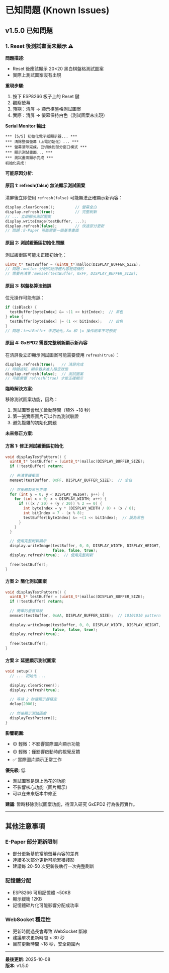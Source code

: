# 已知問題 (Known Issues)

## v1.5.0 已知問題

### 1. Reset 後測試畫面未顯示 ⚠️

**問題描述**:
- Reset 後應該顯示 20×20 黑白棋盤格測試圖案
- 實際上測試圖案沒有出現

**重現步驟**:
1. 按下 ESP8266 板子上的 Reset 鍵
2. 觀察螢幕
3. 預期：清屏 → 顯示棋盤格測試圖案
4. 實際：清屏 → 螢幕保持白色（測試圖案未出現）

**Serial Monitor 輸出**:
```
*** [5/5] 初始化電子紙顯示器... ***
*** 清除整個螢幕（上電初始化）... ***
*** 螢幕清除完成，已切換到部分窗口模式 ***
*** 顯示測試畫面... ***
*** 測試畫面顯示完成 ***
初始化完成！
```

**可能原因分析**:

#### 原因 1: refresh(false) 無法顯示測試圖案
清屏後立即使用 `refresh(false)` 可能無法正確顯示新內容：
```cpp
display.clearScreen();         // 螢幕全白
display.refresh(true);         // 完整刷新
// ... 立即顯示測試圖案
display.writeImage(testBuffer, ...);
display.refresh(false);        // 快速部分更新
// 問題：E-Paper 可能需要一個基準畫面
```

#### 原因 2: 測試緩衝區初始化問題
測試緩衝區可能未正確初始化：
```cpp
uint8_t* testBuffer = (uint8_t*)malloc(DISPLAY_BUFFER_SIZE);
// 問題：malloc 分配的記憶體內容是隨機的
// 需要先清零：memset(testBuffer, 0xFF, DISPLAY_BUFFER_SIZE);
```

#### 原因 3: 棋盤格算法錯誤
位元操作可能有誤：
```cpp
if (isBlack) {
  testBuffer[byteIndex] &= ~(1 << bitIndex);  // 黑色
} else {
  testBuffer[byteIndex] |= (1 << bitIndex);   // 白色
}
// 問題：testBuffer 未初始化，&= 和 |= 操作結果不可預測
```

#### 原因 4: GxEPD2 需要完整刷新顯示新內容
在清屏後立即顯示測試圖案可能需要使用 `refresh(true)`：
```cpp
display.refresh(true);   // 清屏完成
// 時間過短，顯示器未進入穩定狀態
display.refresh(false);  // 測試圖案
// 可能需要 refresh(true) 才能正確顯示
```

**臨時解決方案**:

移除測試圖案功能，因為：
1. 測試圖案會增加啟動時間（額外 ~18 秒）
2. 第一張實際圖片可以作為測試驗證
3. 避免複雜的初始化問題

**未來修正方案**:

#### 方案 1: 修正測試緩衝區初始化
```cpp
void displayTestPattern() {
  uint8_t* testBuffer = (uint8_t*)malloc(DISPLAY_BUFFER_SIZE);
  if (!testBuffer) return;
  
  // 先清零緩衝區
  memset(testBuffer, 0xFF, DISPLAY_BUFFER_SIZE);  // 全白
  
  // 然後繪製黑色方塊
  for (int y = 0; y < DISPLAY_HEIGHT; y++) {
    for (int x = 0; x < DISPLAY_WIDTH; x++) {
      if (((x / 20) + (y / 20)) % 2 == 0) {
        int byteIndex = y * (DISPLAY_WIDTH / 8) + (x / 8);
        int bitIndex = 7 - (x % 8);
        testBuffer[byteIndex] &= ~(1 << bitIndex);  // 設為黑色
      }
    }
  }
  
  // 使用完整刷新顯示
  display.writeImage(testBuffer, 0, 0, DISPLAY_WIDTH, DISPLAY_HEIGHT, 
                     false, false, true);
  display.refresh(true);  // 使用完整刷新
  
  free(testBuffer);
}
```

#### 方案 2: 簡化測試圖案
```cpp
void displayTestPattern() {
  uint8_t* testBuffer = (uint8_t*)malloc(DISPLAY_BUFFER_SIZE);
  if (!testBuffer) return;
  
  // 簡單的垂直條紋
  memset(testBuffer, 0xAA, DISPLAY_BUFFER_SIZE);  // 10101010 pattern
  
  display.writeImage(testBuffer, 0, 0, DISPLAY_WIDTH, DISPLAY_HEIGHT, 
                     false, false, true);
  display.refresh(true);
  
  free(testBuffer);
}
```

#### 方案 3: 延遲顯示測試圖案
```cpp
void setup() {
  // ... 初始化 ...
  
  display.clearScreen();
  display.refresh(true);
  
  // 等待 2 秒讓顯示器穩定
  delay(2000);
  
  // 然後顯示測試圖案
  displayTestPattern();
}
```

**影響範圍**:
- 🟡 輕微：不影響實際圖片顯示功能
- 🟡 輕微：僅影響啟動時的視覺反饋
- ✅ 實際圖片顯示正常工作

**優先級**: 低
- 測試圖案是錦上添花的功能
- 不影響核心功能（圖片顯示）
- 可以在未來版本中修正

**建議**:
暫時移除測試圖案功能，待深入研究 GxEPD2 行為後再實作。

---

## 其他注意事項

### E-Paper 部分更新限制
- 部分更新基於當前螢幕內容的差異
- 連續多次部分更新可能累積殘影
- 建議每 20-50 次更新後執行一次完整刷新

### 記憶體分配
- ESP8266 可用記憶體 ~50KB
- 顯示緩衝 12KB
- 記憶體碎片化可能影響分配成功率

### WebSocket 穩定性
- 更新時間過長會導致 WebSocket 斷線
- 建議單次更新時間 < 30 秒
- 目前更新時間 ~18 秒，安全範圍內

---

**最後更新**: 2025-10-08  
**版本**: v1.5.0
